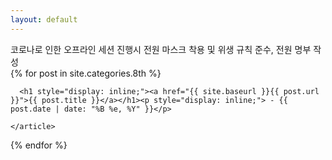 ```yaml
---
layout: default
---
```

<!-- 첫 화면에서 보이는 게시글들의 미리보기 내용을 커스텀하는 공간이다. -->
<div class="posts">
<p style="display: inline;">코로나로 인한 오프라인 세션 진행시 전원 마스크 착용 및 위생 규칙 준수, 전원 명부 작성</p>
<br>
  {% for post in site.categories.8th %}
    <article class="post">
    

<!-- change to display: inline two tag      <h1><a href="{{ site.baseurl }}{{ post.url }}">{{ post.title }}</a>{{ post.date | date: "%B %e, %Y" }}</h1> -->
      <h1 style="display: inline;"><a href="{{ site.baseurl }}{{ post.url }}">{{ post.title }}</a></h1><p style="display: inline;"> - {{ post.date | date: "%B %e, %Y" }}</p>


<!-- 
      <a href="{{ site.baseurl }}{{ post.url }}" class="read-more">Read More</a> -->
    </article>
  {% endfor %}
</div>
